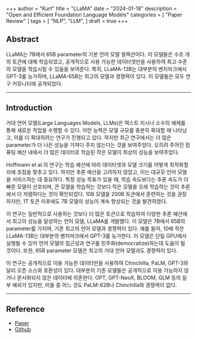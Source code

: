 +++
author = "Kurt"
title = "LLaMA"
date = "2024-01-18"
description = "Open and Efficient Foundation Language Models"
categories = [
    "Paper Review"
]
tags = [
    "NLP",
    "LLM",
]
draft = true
+++

## Abstract

LLaMA는 7B에서 65B parameter의 기본 언어 모델 컬렉션이다. 이 모델들은 수조 개의 토큰에 대해 학습되었고, 공개적으로 사용 가능한 데이터셋만을 사용하여 최고 수준의 모델을 학습시킬 수 있음을 보여준다. 특히, LLaMA-13B는 대부분의 벤치마크에서 GPT-3를 능가하며, LLaMA-65B는 최고의 모델과 경쟁력이 있다. 이 모델들은 모두 연구 커뮤니티에 공개되었다.

---

## Introduction

거대 언어 모델(Large Languages Models, LLMs)은 텍스트 지시나 소수의 예제를 통해 새로운 작업을 수행할 수 있다. 이런 능력은 모델 규모를 충분히 확대할 때 나타났고, 이를 더 확대하려는 연구가 진행되고 있다. 하지만 최근 연구에서는 더 많은 parameter가 더 나은 성능을 가져다 주지 않는다는 것을 보여주었다. 오히려 주어진 컴퓨팅 예산 내에서 더 많은 데이터로 학습된 작은 모델이 최상의 성능을 보여주었다.

Hoffmann et al.의 연구는 학습 예산에 따라 데이터셋과 모델 크기를 어떻게 최적화할지에 초점을 맞추고 있다. 하지만 추론 예산을 고려하지 않았고, 이는 대규모 언어 모델을 서비스하는 데 중요하다. 특정 성능 목표가 있을 때, 학습 속도보다는 추론 속도가 더 빠른 모델이 선호되며, 큰 모델을 학습하는 것보다 작은 모델을 오래 학습하는 것이 추론에서 더 저렴하다는 것이 확인되었다. 10B 모델을 200B 토큰에서 훈련하는 것을 권장하지만, 1T 토큰 이후에도 7B 모델의 성능이 계속 향상되는 것을 발견하였다.

이 연구는 일반적으로 사용하는 것보다 더 많은 토큰으로 학습하여 다양한 추론 예산에서 최고의 성능을 달성하는 언어 모델, LLaMA를 개발했다. 이 모델은 7B에서 65B의 parameter를 가지며, 기존 최고의 언어 모델과 경쟁력이 있다. 예를 들어, 10배 작은 LLaMA-13B는 대부분의 벤치마크에서 GPT-3를 능가한다. 이 모델은 단일 GPU에서 실행될 수 있어 언어 모델의 접근성과 연구를 민주화(democratize)하는데 도움이 될 것이다. 또한, 65B parameter 모델은 최고의 거대 언어 모델과도 경쟁력이 있다.

이 연구는 공개적으로 이용 가능한 데이터만을 사용하여 Chinchilla, PaLM, GPT-3와 달리 오픈 소스와 호환성이 있다. 대부분의 기존 모델들은 공개적으로 이용 가능하지 않거나 문서화되지 않은 데이터에 의존한다. OPT, GPT-NeoX, BLOOM, GLM 등의 일부 예외가 있지만, 이들 중 어느 것도 PaLM-62B나 Chinchilla와 경쟁력이 없다.


---

## Reference

* [Paper](https://arxiv.org/pdf/2302.13971.pdf)
* [Github](https://github.com/facebookresearch/llama)